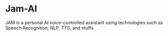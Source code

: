 # Jam-AI
JAM is a personal AI voice-controlled assistant using technologies such as Speech Recognition, NLP, TTS, and stuffs

